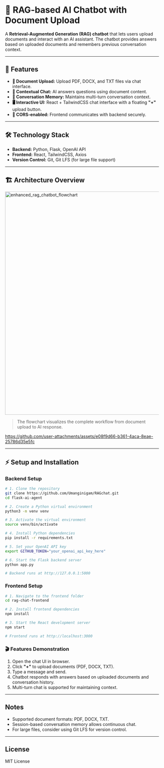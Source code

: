 # 🚀 RAG-based AI Chatbot with Document Upload

A **Retrieval-Augmented Generation (RAG) chatbot** that lets users upload documents and interact with an AI assistant. The chatbot provides answers based on uploaded documents and remembers previous conversation context.

---

## 🌟 Features

- **📄 Document Upload:** Upload PDF, DOCX, and TXT files via chat interface.  
- **💬 Contextual Chat:** AI answers questions using document content.  
- **🧠 Conversation Memory:** Maintains multi-turn conversation context.  
- **🖥️ Interactive UI:** React + TailwindCSS chat interface with a floating **"+"** upload button.  
- **🔗 CORS-enabled:** Frontend communicates with backend securely.  

---

## 🛠️ Technology Stack

- **Backend:** Python, Flask, OpenAI API  
- **Frontend:** React, TailwindCSS, Axios  
- **Version Control:** Git, Git LFS (for large file support)  

---

## 🏗️ Architecture Overview

<img width="1364" height="731" alt="enhanced_rag_chatbot_flowchart" src="https://github.com/user-attachments/assets/452199ec-09f4-4414-8872-050029e50c5d" />


> The flowchart visualizes the complete workflow from document upload to AI response.



https://github.com/user-attachments/assets/e08f9d66-b361-4aca-8eae-25786d35e5fc


---

## ⚡ Setup and Installation

### Backend Setup

```bash
# 1. Clone the repository
git clone https://github.com/Umanginigam/RAGchat.git
cd flask-ai-agent

# 2. Create a Python virtual environment
python3 -m venv venv

# 3. Activate the virtual environment
source venv/bin/activate

# 4. Install Python dependencies
pip install -r requirements.txt

# 5. Set your OpenAI API key
export GITHUB_TOKEN="your_openai_api_key_here"

# 6. Start the Flask backend server
python app.py

# Backend runs at http://127.0.0.1:5000
```
### Frontend Setup
```bash
# 1. Navigate to the frontend folder
cd rag-chat-frontend

# 2. Install frontend dependencies
npm install

# 3. Start the React development server
npm start

# Frontend runs at http://localhost:3000
```
### 🎬 Features Demonstration
1. Open the chat UI in browser.  
2. Click **"+"** to upload documents (PDF, DOCX, TXT).  
3. Type a message and send.  
4. Chatbot responds with answers based on uploaded documents and conversation history.  
5. Multi-turn chat is supported for maintaining context.  

---

## Notes

- Supported document formats: PDF, DOCX, TXT.  
- Session-based conversation memory allows continuous chat.  
- For large files, consider using Git LFS for version control.  

---

## License

MIT License
